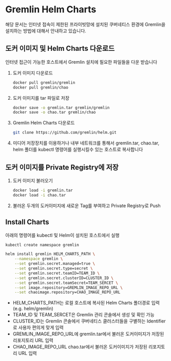 # Gremlin Helm Charts

해당 문서는 인터넷 접속이 제한된 프라이빗망에 설치된 쿠버네티스 환경에 Gremlin을 설치하는 방법에 대해서 안내하고 있습니다.

## 도커 이미지 및 Helm Charts 다운로드

인터넷 접근이 가능한 호스트에서 Gremlin 설치에 필요한 파일들을 다운 받습니다

1. 도커 이미지 다운로드

    ```bash
    docker pull gremlin/gremlin
    docker pull gremlin/chao
    ```

2. 도커 이미지를 tar 파일로 저장

    ```bash
    docker save -o gremlin.tar gremlin/gremlin
    docker save -o chao.tar gremlin/chao
    ```

3. Gremlin Helm Charts 다운로드

    ```bash
    git clone https://github.com/gremlin/helm.git
    ```

4. 미디어 저장장치를 이용하거나 내부 네트워크를 통해서 gremlin.tar, chao.tar, helm 폴더를 kubectl 명령어를 실행시킬수 있는 호스트로 복사합니다

## 도커 이미지를 Private Registry에 저장

1. 도커 이미지 불러오기

    ```bash
    docker load -i gremlin.tar
    docker load -i chao.tar
    ```

2. 불러온 두개의 도커이미지에 새로운 Tag를 부여하고 Private Registry로 Push

## Install Charts

아래의 명령어를 kubectl 및 Helm이 설치된 호스트에서 실행

```bash
kubectl create namespace gremlin

helm install gremlin HELM_CHARTS_PATH \
    --namespace gremlin \
    --set gremlin.secret.managed=true \
    --set gremlin.secret.type=secret \
    --set gremlin.secret.teamID=TEAM_ID \
    --set gremlin.secret.clusterID=CLUSTER_ID \
    --set gremlin.secret.teamSecret=TEAM_SERCET \
    --set image.repository=GREMLIN_IMAGE_REPO_URL \
    --set chaoimage.repository=CHAO_IMAGE_REPO_URL
```

- HELM_CHARTS_PATH는 로컬 호스트에 복사된 Helm Charts 폴더경로 입력 (e.g. helm/gremlin)
- TEAM_ID 및 TEAM_SERCET은 Gremlin 관리 콘솔에서 생성 및 확인 가능
- CLUSTER_ID는 Gremlin 콘솔에서 쿠버네티스 클러스터들을 구별하는 Identifier로 사용자 편의게 맞게 입력
- GREMLIN_IMAGE_REPO_URL에 gremlin.tar에서 불러온 도커이미지가 저장된 리포지토리 URL 입력
- CHAO_IMAGE_REPO_URL chao.tar에서 불러온 도커이미지가 저장된 리포지토리 URL 입력
